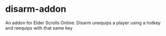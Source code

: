 # disarm-addon
An addon for Elder Scrolls Online: Disarm unequips a player using a hotkey and reequips with that same key